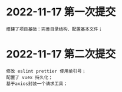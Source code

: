 # 2022-11-17 第一次提交
    搭建了项目基础：完善目录结构、配置基本文件；

# 2022-11-17 第二次提交
    修改 eslint prettier 使用单引号；
    配置了 vuex 持久化；
    基于axios封装一个请求工具；
    